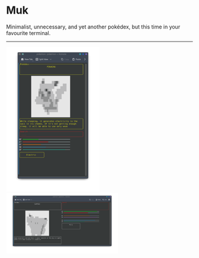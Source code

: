 # Muk

Minimalist, unnecessary, and yet another pokédex, but this time in your favourite terminal.

---

<img src="Attachments/capture_2.png" alt="vertical view" width="50%"/>
<img src="Attachments/capture_4.png" alt="horizontal view" width="60%"/>
